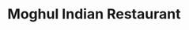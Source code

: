 ---
title: "Moghul Indian Restaurant"
address: "Barrack Street, Bantry, Co. Cork"
tel: "+353 (0)27 55 799"
county: "Cork"
category: "Indian Restaurants"
type: "Content"
lat: "51.67991638183594"
lng: "-9.44977855682373"
---